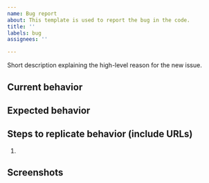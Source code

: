 ```yaml
---
name: Bug report
about: This template is used to report the bug in the code.
title: ''
labels: bug
assignees: ''

---
```


Short description explaining the high-level reason for the new issue.

## Current behavior


## Expected behavior


## Steps to replicate behavior (include URLs)

1.


## Screenshots
